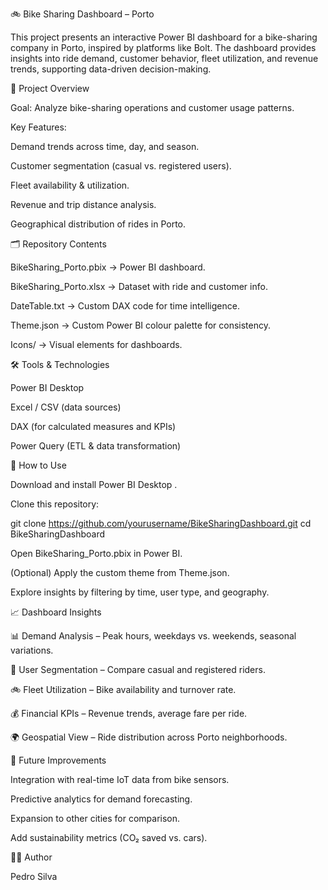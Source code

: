 🚲 Bike Sharing Dashboard – Porto

This project presents an interactive Power BI dashboard for a bike-sharing company in Porto, inspired by platforms like Bolt. The dashboard provides insights into ride demand, customer behavior, fleet utilization, and revenue trends, supporting data-driven decision-making.

📌 Project Overview

Goal: Analyze bike-sharing operations and customer usage patterns.

Key Features:

Demand trends across time, day, and season.

Customer segmentation (casual vs. registered users).

Fleet availability & utilization.

Revenue and trip distance analysis.

Geographical distribution of rides in Porto.

🗂 Repository Contents

BikeSharing_Porto.pbix → Power BI dashboard.

BikeSharing_Porto.xlsx → Dataset with ride and customer info.

DateTable.txt → Custom DAX code for time intelligence.

Theme.json → Custom Power BI colour palette for consistency.

Icons/ → Visual elements for dashboards.

🛠️ Tools & Technologies

Power BI Desktop

Excel / CSV (data sources)

DAX (for calculated measures and KPIs)

Power Query (ETL & data transformation)

🚀 How to Use

Download and install Power BI Desktop
.

Clone this repository:

git clone https://github.com/yourusername/BikeSharingDashboard.git
cd BikeSharingDashboard


Open BikeSharing_Porto.pbix in Power BI.

(Optional) Apply the custom theme from Theme.json.

Explore insights by filtering by time, user type, and geography.

📈 Dashboard Insights

📊 Demand Analysis – Peak hours, weekdays vs. weekends, seasonal variations.

👥 User Segmentation – Compare casual and registered riders.

🚲 Fleet Utilization – Bike availability and turnover rate.

💰 Financial KPIs – Revenue trends, average fare per ride.

🌍 Geospatial View – Ride distribution across Porto neighborhoods.

📌 Future Improvements

Integration with real-time IoT data from bike sensors.

Predictive analytics for demand forecasting.

Expansion to other cities for comparison.

Add sustainability metrics (CO₂ saved vs. cars).

👨‍💻 Author

Pedro Silva

